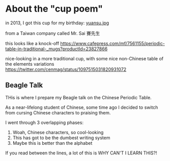 # About the "cup poem"

in 2013, I got this cup for my birthday:
[yuansu.jpg](yuansu.jpg)

from a Taiwan company called Mr. Sai 賽先生

this looks like a knock-off
https://www.cafepress.com/mf/7561155/periodic-table-in-traditional-_mugs?productId=23827866

nice-looking in a more traditional cup, with some nice non-Chinese table of the elements variations
https://twitter.com/cenmag/status/1097515031820931072

## Beagle Talk

THis is where I prepare my Beagle talk on the Chinese Periodic Table.

As a near-lifelong student of Chinese, some time ago I decided to switch from cursing Chinese characters to praising them.

I went through 3 overlapping phases:

1. Woah, Chinese characters, so cool-looking
2. This has got to be the dumbest writing system
3. Maybe this is better than the alphabet

If you read between the lines, a lot of this is WHY CAN'T I LEARN THIS?!
